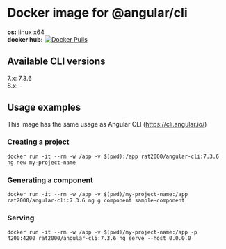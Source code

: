 # Docker image for @angular/cli

**os:** linux x64 <br>
**docker hub:** [![Docker Pulls](https://img.shields.io/docker/pulls/rat2000/angular-cli.svg)](https://hub.docker.com/r/rat2000/angular-cli)


## Available CLI versions

7.x: 7.3.6 <br>
8.x: -

## Usage examples

This image has the same usage as Angular CLI (https://cli.angular.io/)

### Creating a project

```
docker run -it --rm -w /app -v $(pwd):/app rat2000/angular-cli:7.3.6 ng new my-project-name
```

### Generating a component

```
docker run -it --rm -w /app -v $(pwd)/my-project-name:/app rat2000/angular-cli:7.3.6 ng g component sample-component
```

### Serving

```
docker run -it --rm -w /app -v $(pwd)/my-project-name:/app -p 4200:4200 rat2000/angular-cli:7.3.6 ng serve --host 0.0.0.0
```